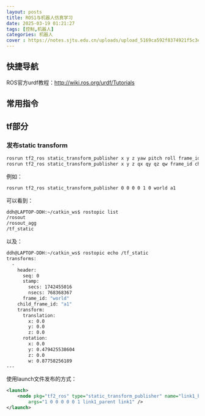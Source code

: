 ```yaml
---
layout: posts
title: ROS1与机器人仿真学习
date: 2025-03-19 01:21:27
tags: [控制,机器人]
categories: 机器人
cover : https://notes.sjtu.edu.cn/uploads/upload_5169ca592f8374921f5c3e7e40ea90e7.png
---
```


## 快捷导航

ROS官方urdf教程：http://wiki.ros.org/urdf/Tutorials

## 常用指令

## tf部分

### 发布static transform

```bash
rosrun tf2_ros static_transform_publisher x y z yaw pitch roll frame_id child_frame_id
rosrun tf2_ros static_transform_publisher x y z qx qy qz qw frame_id child_frame_id
```

例如：

```bash
rosrun tf2_ros static_transform_publisher 0 0 0 0 1 0 world a1
```

可以看到：

```bash 
ddh@LAPTOP-DDH:~/catkin_ws$ rostopic list
/rosout
/rosout_agg
/tf_static
```

以及：

```bash
ddh@LAPTOP-DDH:~/catkin_ws$ rostopic echo /tf_static
transforms: 
  - 
    header: 
      seq: 0
      stamp: 
        secs: 1742455016
        nsecs: 768368367
      frame_id: "world"
    child_frame_id: "a1"
    transform: 
      translation: 
        x: 0.0
        y: 0.0
        z: 0.0
      rotation: 
        x: 0.0
        y: 0.479425538604
        z: 0.0
        w: 0.87758256189
---
```

使用launch文件发布的方式：
```xml
<launch>
    <node pkg="tf2_ros" type="static_transform_publisher" name="link1_broadcaster"
        args="1 0 0 0 0 0 1 link1_parent link1" />
</launch>
```

### 